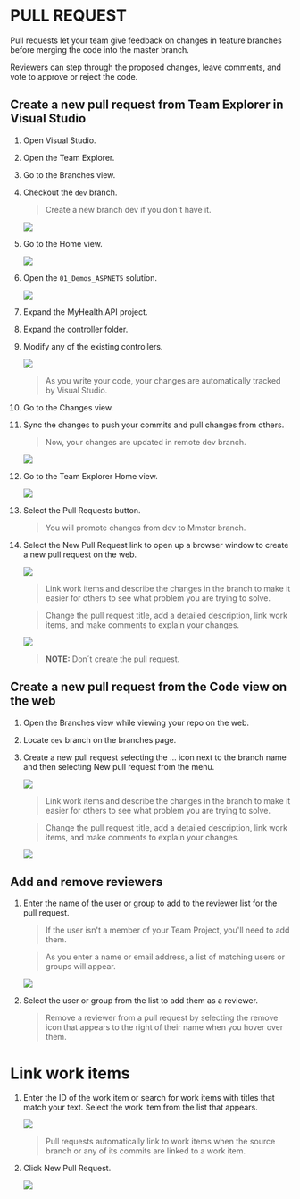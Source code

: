 # PULL REQUEST

Pull requests let your team give feedback on changes in feature branches before merging the code into the master branch. 

Reviewers can step through the proposed changes, leave comments, and vote to approve or reject the code.

## Create a new pull request from Team Explorer in Visual Studio

1. Open Visual Studio.	

1. Open the Team Explorer.  

1. Go to the Branches view.

1. Checkout the `dev` branch.

    > Create a new branch dev if you don´t have it.

    ![](img/pr/Image4.png)

1. Go to the Home view.

   ![](img/pr/Image21.jpg)

1. Open the `01_Demos_ASPNET5` solution.

    ![](img/pr/image22.jpg)

1. Expand the MyHealth.API project.

1. Expand the controller folder.

1. Modify any of the existing controllers.

    ![](img/pr/image23.jpg)

    > As you write your code, your changes are automatically tracked by Visual Studio.   

1. Go to the Changes view.

1. Sync the changes to push your commits and pull changes from others.

    > Now, your changes are updated in remote dev branch.

    ![](img/pr/Image21.png)

1. Go to the Team Explorer Home view.

    ![](img/pr/Image25.png)

1. Select the Pull Requests button.

    > You will promote changes from dev to Mmster branch. 

1. Select the New Pull Request link to open up a browser window to create a new pull request on the web.

    ![](img/pr/Image26.png)

    > Link work items and describe the changes in the branch to make it easier for others to see what problem you are trying to solve. 

    > Change the pull request title, add a detailed description, link work items, and make comments to explain your changes.

   ![](img/pr/Image27.png)

    > **NOTE:** Don´t create the pull request.

## Create a new pull request from the Code view on the web

1. Open the Branches view while viewing your repo on the web.

1. Locate `dev` branch on the branches page. 

1. Create a new pull request selecting the ... icon next to the branch name and then selecting New pull request from the menu. 

    ![](img/pr/Image29.png)

    > Link work items and describe the changes in the branch to make it easier for others to see what problem you are trying to solve. 

    > Change the pull request title, add a detailed description, link work items, and make comments to explain your changes.

   ![](img/pr/Image27.png)

## Add and remove reviewers

1. Enter the name of the user or group to add to the reviewer list for the pull request. 

    > If the user isn't a member of your Team Project, you'll need to add them.

    > As you enter a name or email address, a list of matching users or groups will appear. 

   ![](img/pr/Image30.png)

1. Select the user or group from the list to add them as a reviewer.

    > Remove a reviewer from a pull request by selecting the remove icon that appears to the right of their name when you hover over them.

# Link work items

1. Enter the ID of the work item or search for work items with titles that match your text. Select the work item from the list that appears.

    ![](img/pr/Image31.png)

    > Pull requests automatically link to work items when the source branch or any of its commits are linked to a work item.

1. Click New Pull Request.

    ![](img/pr/Image28.png)

